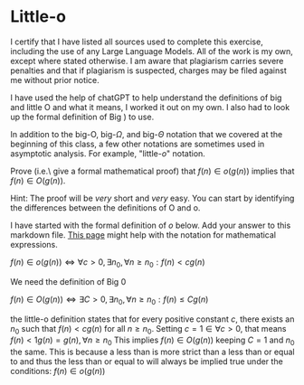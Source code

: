 # Little-o
I certify that I have listed all sources used to complete this exercise, including the use of any Large Language Models. All of the work is my own, except where stated otherwise. I am aware that plagiarism carries severe penalties and that if plagiarism is suspected, charges may be filed against me without prior notice.

I have used the help of chatGPT to help understand the definitions of big and 
little O and what it means, I worked it out on my own. I also had to look up the formal
definition of Big ) to use.

In addition to the big-O, big-$\Omega$, and big-$\Theta$ notation that
we covered at the beginning of this class, a few other notations are sometimes
used in asymptotic analysis.  For example, "little-$o$" notation.

Prove (i.e.\ give a formal mathematical proof) that $f(n)\in o(g(n))$ implies
that $f(n)\in O(g(n))$.

Hint: The proof will be *very* short and *very* easy. You can start by
identifying the differences between the definitions of O and o.

I have started with the formal definition of $o$ below. Add your answer to this
markdown file. [This
page](https://docs.github.com/en/get-started/writing-on-github/working-with-advanced-formatting/writing-mathematical-expressions)
might help with the notation for mathematical expressions.

$f(n)\in o(g(n)) \iff \forall c>0, \exists n_0, \forall n\ge n_0: f(n) < c g(n)$

We need the definition of Big 0

$f(n)\in O(g(n)) \iff \exists C>0, \exists n_0, \forall n\ge n_0: f(n) \le C g(n)$

 the little-o definition states that for every positive constant $c$, there exists 
 an $n_0$ such that $f(n) < c g(n)$ for all $n \ge n_0$. Setting $c=1 \in \forall c > 0$,
 that means $f(n) < 1 g(n) = g(n),  \forall n\ge  n_0$
 This implies $f(n)\in O(g(n))$ keeping $C=1$ and $n_0$ the same. This is because 
 a less than is more strict than a less than or equal to and thus the less than or
 equal to will always be implied true under the conditions: $f(n)\in o(g(n))$
